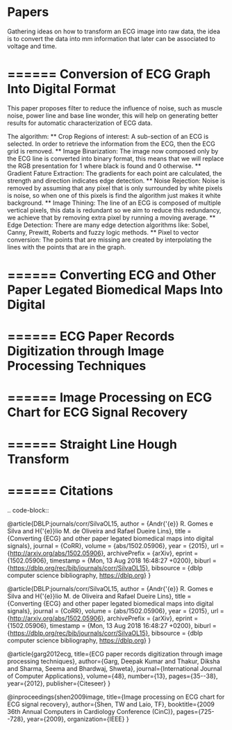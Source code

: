 # Papers

Gathering ideas on how to transform an ECG image into raw data, the idea is to convert the data into mm information that later can be associated to voltage and time.

======
Conversion of ECG Graph Into Digital Format
======

This paper proposes filter to reduce the influence of noise, such as muscle noise, power line and base line wonder, this will help on generating better results for automatic characterization of ECG data.

The algorithm:
  ** Crop Regions of interest: A sub-section of an ECG is selected. In order to retrieve the information from the ECG, then the ECG grid is removed.
  ** Image Binarization: The image now composed only by the ECG line is converted into binary format, this means that we will replace the RGB presentation for 1 where black is found and 0 otherwise.
  ** Gradient Fature Extraction: The gradients for each point are calculated, the strength and direction indicates edge detection.
  ** Noise Rejection: Noise is removed by assuming that any pixel that is only surrounded by white pixels is noise, so when one of this pixels is find the algorithm just makes it white background.
  ** Image Thining: The line of an ECG is composed of multiple vertical pixels, this data is redundant so we aim to reduce this redundancy, we achieve that by removing extra pixel by running a moving average.
  ** Edge Detection: There are many edge detection algorithms like: Sobel, Canny, Prewitt, Roberts and fuzzy logic methods.
  ** Pixel to vector conversion: The points that are missing are created by interpolating the lines with the points that are in the graph.  

======
Converting ECG and Other Paper Legated Biomedical Maps Into Digital
======

======
ECG Paper Records Digitization through Image Processing Techniques
======

======
Image Processing on ECG Chart for ECG Signal Recovery
======

======
Straight Line Hough Transform
======


======
Citations
======

.. code-block::

  @article{DBLP:journals/corr/SilvaOL15,
    author    = {Andr{\'{e}} R. Gomes e Silva and
                H{\'{e}}lio M. de Oliveira and
                Rafael Dueire Lins},
    title     = {Converting {ECG} and other paper legated biomedical maps into digital
                signals},
    journal   = {CoRR},
    volume    = {abs/1502.05906},
    year      = {2015},
    url       = {http://arxiv.org/abs/1502.05906},
    archivePrefix = {arXiv},
    eprint    = {1502.05906},
    timestamp = {Mon, 13 Aug 2018 16:48:27 +0200},
    biburl    = {https://dblp.org/rec/bib/journals/corr/SilvaOL15},
    bibsource = {dblp computer science bibliography, https://dblp.org}
  }

  @article{DBLP:journals/corr/SilvaOL15,
    author    = {Andr{\'{e}} R. Gomes e Silva and
                H{\'{e}}lio M. de Oliveira and
                Rafael Dueire Lins},
    title     = {Converting {ECG} and other paper legated biomedical maps into digital
                signals},
    journal   = {CoRR},
    volume    = {abs/1502.05906},
    year      = {2015},
    url       = {http://arxiv.org/abs/1502.05906},
    archivePrefix = {arXiv},
    eprint    = {1502.05906},
    timestamp = {Mon, 13 Aug 2018 16:48:27 +0200},
    biburl    = {https://dblp.org/rec/bib/journals/corr/SilvaOL15},
    bibsource = {dblp computer science bibliography, https://dblp.org}
  }
  
  @article{garg2012ecg,
    title={ECG paper records digitization through image processing techniques},
    author={Garg, Deepak Kumar and Thakur, Diksha and Sharma, Seema and Bhardwaj, Shweta},
    journal={International Journal of Computer Applications},
    volume={48},
    number={13},
    pages={35--38},
    year={2012},
    publisher={Citeseer}
  }
  
  @inproceedings{shen2009image,
    title={Image processing on ECG chart for ECG signal recovery},
    author={Shen, TW and Laio, TF},
    booktitle={2009 36th Annual Computers in Cardiology Conference (CinC)},
    pages={725--728},
    year={2009},
    organization={IEEE}
  }
